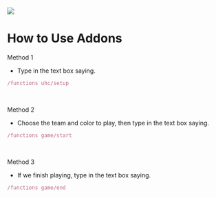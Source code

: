 
<br/>
    <a href="https://discord.gg/gtqfbmvTJK" >
        <img src="https://cdn.discordapp.com/attachments/1018330493575508078/1185487297005768855/minecraft.png?ex=658fca14&is=657d5514&hm=76405efee0f9d40413a2b2e3b17cb912e8c23c9b7776edb2470ace1069f68f71&" align="center" >
    </a>

# How to Use Addons
Method 1 
- Type in the text box saying. 
```js
/functions uhc/setup
```
<br>

Method 2
- Choose the team and color to play, then type in the text box saying.
```js
/functions game/start
```
<br>

Method 3
- If we finish playing, type in the text box saying.
```js
/functions game/end
```
